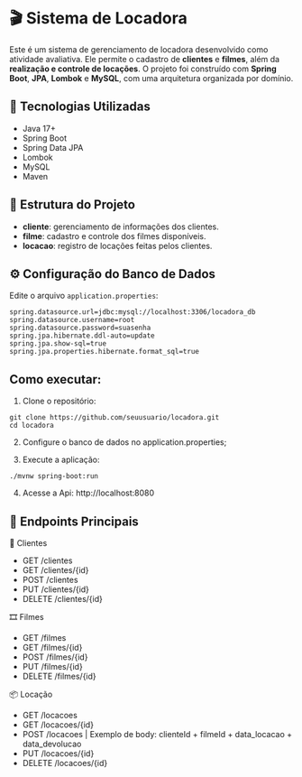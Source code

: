 # 🎬 Sistema de Locadora

Este é um sistema de gerenciamento de locadora desenvolvido como atividade avaliativa. Ele permite o cadastro de **clientes** e **filmes**, além da **realização e controle de locações**. O projeto foi construído com **Spring Boot**, **JPA**, **Lombok** e **MySQL**, com uma arquitetura organizada por domínio.

## 🚀 Tecnologias Utilizadas

- Java 17+
- Spring Boot
- Spring Data JPA
- Lombok
- MySQL
- Maven

## 📁 Estrutura do Projeto



- **cliente**: gerenciamento de informações dos clientes.
- **filme**: cadastro e controle dos filmes disponíveis.
- **locacao**: registro de locações feitas pelos clientes.

## ⚙️ Configuração do Banco de Dados

Edite o arquivo `application.properties`:

```properties
spring.datasource.url=jdbc:mysql://localhost:3306/locadora_db
spring.datasource.username=root
spring.datasource.password=suasenha
spring.jpa.hibernate.ddl-auto=update
spring.jpa.show-sql=true
spring.jpa.properties.hibernate.format_sql=true
```

## Como executar:

1. Clone o repositório:
```
git clone https://github.com/seuusuario/locadora.git
cd locadora
```

2. Configure o banco de dados no application.properties;

3. Execute a aplicação:
```
./mvnw spring-boot:run
```
4. Acesse a Api:
  http://localhost:8080

## 🔄 Endpoints Principais

📌 Clientes
- GET /clientes
- GET /clientes/{id}
- POST /clientes
- PUT /clientes/{id}
- DELETE /clientes/{id}

🎞️ Filmes
- GET /filmes
- GET /filmes/{id}
- POST /filmes/{id}
- PUT /filmes/{id}
- DELETE /filmes/{id}

📦 Locação
- GET /locacoes
- GET /locacoes/{id}
- POST /locacoes | Exemplo de body: clienteId + filmeId + data_locacao + data_devolucao
- PUT /locacoes/{id}
- DELETE /locacoes/{id}



 
